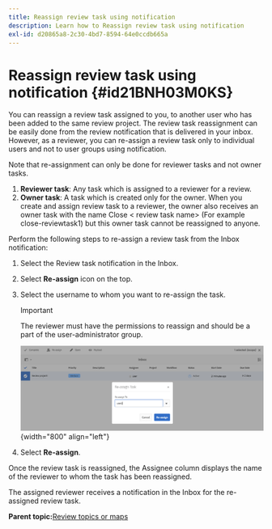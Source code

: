 ```yaml
---
title: Reassign review task using notification
description: Learn how to Reassign review task using notification
exl-id: d20865a8-2c30-4bd7-8594-64e0ccdb665a
---
```

# Reassign review task using notification {#id21BNH03M0KS}

You can reassign a review task assigned to you, to another user who has been added to the same review project. The review task reassignment can be easily done from the review notification that is delivered in your inbox. However, as a reviewer, you can re-assign a review task only to individual users and not to user groups using notification.

Note that re-assignment can only be done for reviewer tasks and not owner tasks.

1.  **Reviewer task**: Any task which is assigned to a reviewer for a review.
1.  **Owner task**: A task which is created only for the owner. When you create and assign review task to a reviewer, the owner also receives an owner task with the name Close < review task name\> \(For example close-reviewtask1\) but this owner task cannot be reassigned to anyone.

Perform the following steps to re-assign a review task from the Inbox notification:

1.  Select the Review task notification in the Inbox.
1.  Select **Re-assign** icon on the top.
1.  Select the username to whom you want to re-assign the task.

    >[!IMPORTANT]
    >
    > The reviewer must have the permissions to reassign and should be a part of the user-administrator group.

    ![](images/reassign-user-inbox.png){width="800" align="left"}

1.  Select **Re-assign**.

Once the review task is reassigned, the Assignee column displays the name of the reviewer to whom the task has been reassigned.

The assigned reviewer receives a notification in the Inbox for the re-assigned review task.

**Parent topic:**[Review topics or maps](review.md)
